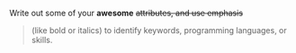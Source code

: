 Write out some of your **awesome** <del>attributes<del>, and use emphasis 
> (like bold or italics) 
to identify keywords, programming languages, or skills. 
